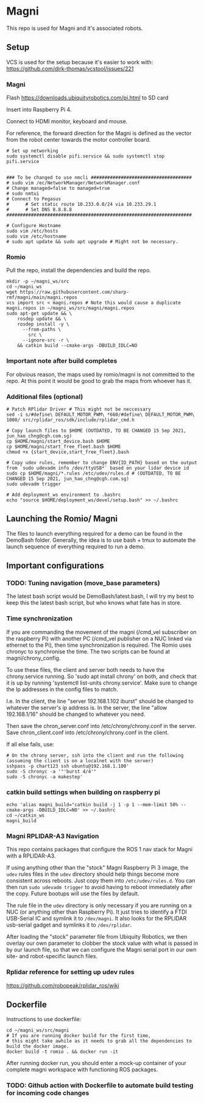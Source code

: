 # Magni
This repo is used for Magni and it's associated robots.

## Setup
VCS is used for the setup because it's easier to work with:
https://github.com/dirk-thomas/vcstool/issues/221

### Magni
Flash https://downloads.ubiquityrobotics.com/pi.html to SD card

Insert into Raspberry Pi 4.

Connect to HDMI monitor, keyboard and mouse.

For reference, the forward direction for the Magni is defined as the vector from the robot center towards the motor controller board.
```
# Set up networking
sudo systemctl disable pifi.service && sudo systemctl stop pifi.service


### To be changed to use nmcli #####################################
# sudo vim /ec/NetworkManager/NetworkManager.conf                                             # Change managed=false to managed=true
# sudo nmtui                                                                                  # Connect to Pegasus 
#      # Set static route 10.233.0.0/24 via 10.233.29.1
#      # Set DNS 8.8.8.8
####################################################################

# Configure Hostname
sudo vim /etc/hosts
sudo vim /etc/hostname                                                                      
# sudo apt update && sudo apt upgrade # Might not be necessary.
```
### Romio
Pull the repo, install the dependencies and build the repo.
```
mkdir -p ~/magni_ws/src
cd ~/magni_ws
wget https://raw.githubusercontent.com/sharp-rmf/magni/main/magni.repos
vcs import src < magni.repos # Note this would cause a duplicate magni.repos in ~/magni_ws/src/magni/magni.repos
sudo apt-get update && \
    rosdep update && \
    rosdep install -y \
      --from-paths \
        src \
      --ignore-src -r \
    && catkin build --cmake-args -DBUILD_IDLC=NO
```
### Important note after build completes
For obvious reason, the maps used by romio/magni is not committed to the repo. At this point it would be good to grab the maps from whoever has it.
### Additional files (optional)

```
# Patch RPlidar Driver # This might not be neccessary
sed -i s/#define\ DEFAULT_MOTOR_PWM\ *660/#define\ DEFAULT_MOTOR_PWM\ 1000/ src/rplidar_ros/sdk/include/rplidar_cmd.h

# Copy launch files to $HOME (OUTDATED, TO BE CHANGED 15 Sep 2021, jun_hao_chng@cgh.com.sg)
cp $HOME/magni/start_device.bash $HOME
cp $HOME/magni/start_free_fleet.bash $HOME
chmod +x {start_device,start_free_fleet}.bash

# Copy udev rules, remember to change ENV{ID_PATH} based on the output from `sudo udevadm info /dev/ttyUSB*` based on your lidar device id 
sudo cp $HOME/magni/*.rules /etc/udev/rules.d # (OUTDATED, TO BE CHANGED 15 Sep 2021, jun_hao_chng@cgh.com.sg)
sudo udevadm trigger

# Add deployment_ws environment to .bashrc
echo "source $HOME/deployment_ws/devel/setup.bash" >> ~/.bashrc
```
## Launching the Romio/ Magni
The files to launch everything required for a demo can be found in the DemoBash folder.
Generally, the idea is to use bash + tmux to automate the launch sequence of everything required to run a demo.

## Important configurations

### TODO: Tuning navigation (move_base parameters)

The latest bash script would be DemoBash/latest.bash, I will try my best to keep this the latest bash script, but who knows what fate has in store. 



### Time synchronization
If you are commanding the movement of the magni (/cmd_vel subscriber on the raspberry Pi) with another PC (/cmd_vel publisher on a NUC linked via ethernet to the Pi), then time synchronization is required. The Romio uses chronyc to synchronise the time. The two scripts can be found at magni/chrony_config.

To use these files, the client and server both needs to have the chrony.service running. So 'sudo apt install chrony' on both, and check that it is up by running 'systemctl list-units chrony.service'. Make sure to change the Ip addresses in the config files to match.

I.e. In the client, the line "server 192.168.1.102 iburst" should be changed to whatever the server's ip address is. In the server, the line "allow 192.168.1/16" should be changed to whatever you need.

Then save the chron_server.conf into /etc/chrony/chrony.conf in the server. Save chron_client.conf into /etc/chrony/chrony.conf in the client.

If all else fails, use:
```
# On the chrony server, ssh into the client and run the following (assuming the client is on a localnet with the server)
sshpass -p chart123 ssh ubuntu@192.168.1.100'
sudo -S chronyc -a '"'burst 4/4'"
sudo -S chronyc -a makestep'
```
### catkin build settings when building on raspberry pi
```
echo 'alias magni_build="catkin build -j 1 -p 1 --mem-limit 50% --cmake-args -DBUILD_IDLC=NO' >> ~/.bashrc
cd ~/catkin_ws 
magni_build
```
### Magni RPLIDAR-A3 Navigation

This repo contains packages that configure the ROS 1 nav stack for Magni with a
RPLIDAR-A3.

If using anything other than the "stock" Magni Raspberry Pi 3 image, the
`udev` rules files in the `udev` directory should help things become more
consistent across reboots. Just copy them into `/etc/udev/rules.d`. You can
then run `sudo udevadm trigger` to avoid having to reboot immediately after
the copy. Future bootups will use the files by default.

The rule file in the `udev` directory is only necessary if you are running
on a NUC (or anything other than Raspberry Pi). It just tries to identify
a FTDI USB-Serial IC and symlink it to `/dev/magni`. It also looks for the
RPLIDAR usb-serial gadget and symlinks it to `/dev/rplidar`.

After loading the "stock" parameter file from Ubiquity Robotics, we then
overlay our own parameter to clobber the stock value with what is passed
in by our launch file, so that we can configure the Magni serial port in
our own site- and robot-specific launch files.

### Rplidar reference for setting up udev rules
https://github.com/robopeak/rplidar_ros/wiki

## Dockerfile
Instructions to use dockerfile:
```
cd ~/magni_ws/src/magni
# If you are running docker build for the first time, 
# this might take awhile as it needs to grab all the dependencies to build the docker image.
docker build -t romio . && docker run -it 
```
After running docker run, you should enter a mock-up container of your complete magni workspace with functioning ROS packages.

### TODO: Github action with Dockerfile to automate build testing for incoming code changes
